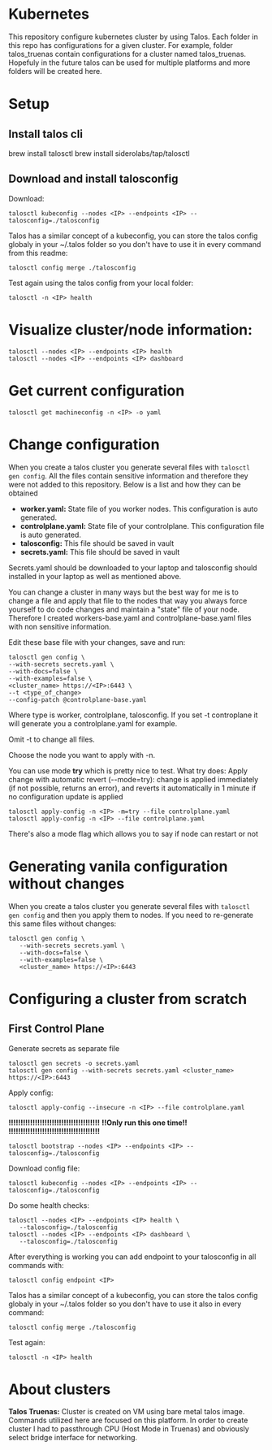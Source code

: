 # Kubernetes

This repository configure kubernetes cluster by using Talos. Each folder in this repo has configurations for a given cluster. For example, folder talos_truenas contain configurations for a cluster named talos_truenas. Hopefuly in the future talos can be used for multiple platforms and more folders will be created here.

# Setup


## Install talos cli

brew install talosctl
brew install siderolabs/tap/talosctl

## Download and install talosconfig

Download:

```
talosctl kubeconfig --nodes <IP> --endpoints <IP> --talosconfig=./talosconfig
```


Talos has a similar concept of a kubeconfig, you can store the talos config globaly in your ~/.talos folder so you don't have to use it in every command from this readme:

```
talosctl config merge ./talosconfig
```

Test again using the talos config from your local folder:

```
talosctl -n <IP> health
```

# Visualize cluster/node information:

```
talosctl --nodes <IP> --endpoints <IP> health
talosctl --nodes <IP> --endpoints <IP> dashboard
```

# Get current configuration

```
talosctl get machineconfig -n <IP> -o yaml
```

# Change configuration

When you create a talos cluster you generate several files with `talosctl gen config`. All the files contain sensitive information and therefore they were not added to this repository. Below is a list and how they can be obtained

* **worker.yaml:** State file of you worker nodes. This configuration is auto generated.
* **controlplane.yaml:** State file of your controlplane. This configuration file is auto generated.
* **talosconfig:** This file should be saved in vault
* **secrets.yaml:** This file should be saved in vault

Secrets.yaml should be downloaded to your laptop and talosconfig should installed in your laptop as well as mentioned above.

You can change a cluster in many ways but the best way for me is to change a file and apply that file to the nodes that way you always force yourself to do code changes and maintain a "state" file of your node. Therefore I created workers-base.yaml and controlplane-base.yaml files with non sensitive information. 

Edit these base file with your changes, save and run:


```
talosctl gen config \
--with-secrets secrets.yaml \
--with-docs=false \
--with-examples=false \
<cluster_name> https://<IP>:6443 \
--t <type_of_change>
--config-patch @controlplane-base.yaml 
```

Where type is worker, controlplane, talosconfig. If you set -t controplane it will generate you a controlplane.yaml for example. 

Omit -t to change all files.

Choose the node you want to apply with -n.

You can use mode **try** which is pretty nice to test. What try does: Apply change with automatic revert (--mode=try): change is applied immediately (if not possible, returns an error), and reverts it automatically in 1 minute if no configuration update is applied

```
talosctl apply-config -n <IP> -m=try --file controlplane.yaml
talosctl apply-config -n <IP> --file controlplane.yaml 
```

There's also a mode flag which allows you to say if node can restart or not


# Generating vanila configuration without changes

When you create a talos cluster you generate several files with `talosctl gen config` and then you apply them to nodes. If you need to re-generate this same files without changes:

```
talosctl gen config \
   --with-secrets secrets.yaml \
   --with-docs=false \
   --with-examples=false \
   <cluster_name> https://<IP>:6443
```


# Configuring a cluster from scratch

## First Control Plane

Generate secrets as separate file 
```
talosctl gen secrets -o secrets.yaml
talosctl gen config --with-secrets secrets.yaml <cluster_name> https://<IP>:6443
```

Apply config:

```
talosctl apply-config --insecure -n <IP> --file controlplane.yaml
```

**!!!!!!!!!!!!!!!!!!!!!!!!!!!!!!!!!!!!!!**
**!!Only run this one time!!**
**!!!!!!!!!!!!!!!!!!!!!!!!!!!!!!!!!!!!!!**
```
talosctl bootstrap --nodes <IP> --endpoints <IP> --talosconfig=./talosconfig
```

Download config file:

```
talosctl kubeconfig --nodes <IP> --endpoints <IP> --talosconfig=./talosconfig
```

Do some health checks:

```
talosctl --nodes <IP> --endpoints <IP> health \
   --talosconfig=./talosconfig
talosctl --nodes <IP> --endpoints <IP> dashboard \
   --talosconfig=./talosconfig
```


After everything is working you can add endpoint to your talosconfig in all commands with:

```
talosctl config endpoint <IP>
```

Talos has a similar concept of a kubeconfig, you can store the talos config globaly in your ~/.talos folder so you don't have to use it also in every command:

```
talosctl config merge ./talosconfig
```

Test again:

```
talosctl -n <IP> health
```

# About clusters

**Talos Truenas:** Cluster is created on VM using bare metal talos image. Commands utilized here are focused on this platform. In order to create cluster I had to passthrough CPU (Host Mode in Truenas) and obviously select bridge interface for networking.